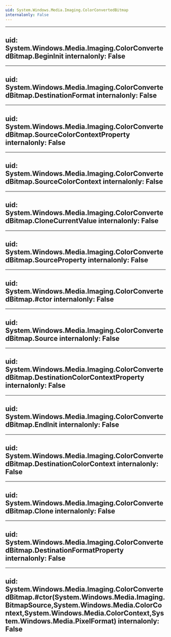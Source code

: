 ```yaml
---
uid: System.Windows.Media.Imaging.ColorConvertedBitmap
internalonly: False
---
```


---
uid: System.Windows.Media.Imaging.ColorConvertedBitmap.BeginInit
internalonly: False
---

---
uid: System.Windows.Media.Imaging.ColorConvertedBitmap.DestinationFormat
internalonly: False
---

---
uid: System.Windows.Media.Imaging.ColorConvertedBitmap.SourceColorContextProperty
internalonly: False
---

---
uid: System.Windows.Media.Imaging.ColorConvertedBitmap.SourceColorContext
internalonly: False
---

---
uid: System.Windows.Media.Imaging.ColorConvertedBitmap.CloneCurrentValue
internalonly: False
---

---
uid: System.Windows.Media.Imaging.ColorConvertedBitmap.SourceProperty
internalonly: False
---

---
uid: System.Windows.Media.Imaging.ColorConvertedBitmap.#ctor
internalonly: False
---

---
uid: System.Windows.Media.Imaging.ColorConvertedBitmap.Source
internalonly: False
---

---
uid: System.Windows.Media.Imaging.ColorConvertedBitmap.DestinationColorContextProperty
internalonly: False
---

---
uid: System.Windows.Media.Imaging.ColorConvertedBitmap.EndInit
internalonly: False
---

---
uid: System.Windows.Media.Imaging.ColorConvertedBitmap.DestinationColorContext
internalonly: False
---

---
uid: System.Windows.Media.Imaging.ColorConvertedBitmap.Clone
internalonly: False
---

---
uid: System.Windows.Media.Imaging.ColorConvertedBitmap.DestinationFormatProperty
internalonly: False
---

---
uid: System.Windows.Media.Imaging.ColorConvertedBitmap.#ctor(System.Windows.Media.Imaging.BitmapSource,System.Windows.Media.ColorContext,System.Windows.Media.ColorContext,System.Windows.Media.PixelFormat)
internalonly: False
---
